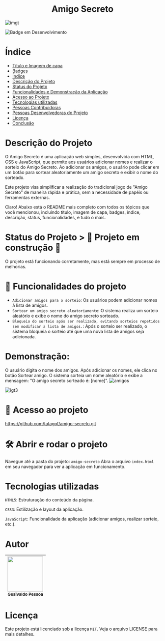 

<h1 align="center">Amigo Secreto</h1>

![imgt](https://github.com/user-attachments/assets/9fb2af99-0cc9-498b-bc76-e7166a14e356)

![Badge em Desenvolvimento](http://img.shields.io/static/v1?label=STATUS&message=EM%20DESENVOLVIMENTO&color=GREEN&style=for-the-badge)

# Índice 
* [Título e Imagem de capa](#Título-e-Imagem-de-capa)
* [Badges](#badges)
* [Índice](#índice)
* [Descrição do Projeto](#descrição-do-projeto)
* [Status do Projeto](#status-do-Projeto)
* [Funcionalidades e Demonstração da Aplicação](#funcionalidades-e-demonstração-da-aplicação)
* [Acesso ao Projeto](#acesso-ao-projeto)
* [Tecnologias utilizadas](#tecnologias-utilizadas)
* [Pessoas Contribuidoras](#pessoas-contribuidoras)
* [Pessoas Desenvolvedoras do Projeto](#pessoas-desenvolvedoras)
* [Licença](#licença)
* [Conclusão](#conclusão)

# Descrição do Projeto
O Amigo Secreto é uma aplicação web simples, desenvolvida com HTML, CSS e JavaScript, que permite aos usuários adicionar nomes e realizar o sorteio do Amigo Secreto. Ao adicionar os amigos, o usuário pode clicar em um botão para sortear aleatoriamente um amigo secreto e exibir o nome do sorteado.

Este projeto visa simplificar a realização do tradicional jogo de "Amigo Secreto" de maneira rápida e prática, sem a necessidade de papéis ou ferramentas externas.
  
Claro! Abaixo está o README mais completo com todos os tópicos que você mencionou, incluindo título, imagem de capa, badges, índice, descrição, status, funcionalidades, e tudo o mais.
# Status do Projeto > :construction: Projeto em construção :construction:
O projeto está funcionando corretamente, mas está sempre em processo de melhorias.
# :hammer: Funcionalidades do projeto

- `Adicionar amigos para o sorteio`:  Os usuários podem adicionar nomes à lista de amigos.
- `Sortear um amigo secreto aleatoriamente`: O sistema realiza um sorteio aleatório e exibe o nome do amigo secreto sorteado.
- `Bloqueio do sorteio após ser realizado, evitando sorteios repetidos sem modificar a lista de amigos.`: Após o sorteio ser realizado, o sistema bloqueia o sorteio até que uma nova lista de amigos seja adicionada.
# Demonstração:
O usuário digita o nome dos amigos.
Após adicionar os nomes, ele clica no botão Sortear amigo.
O sistema sorteia um nome aleatório e exibe a mensagem: "O amigo secreto sorteado é: [nome]".
![amigos](https://github.com/user-attachments/assets/f16daa0c-0045-422e-b050-a59daf305c5f)

![igt3](https://github.com/user-attachments/assets/a3602ffa-5798-4fa4-a112-2b643b8bd516)
# 📁 Acesso ao projeto
https://github.com/tatagpf/amigo-secreto.git

# 🛠️ Abrir e rodar o projeto
Navegue até a pasta do projeto:
 `amigo-secreto`
Abra o arquivo `index.html` em seu navegador para ver a aplicação em funcionamento.
# Tecnologias utilizadas
`HTML5`: Estruturação do conteúdo da página.

`CSS3`: Estilização e layout da aplicação.

`JavaScript`: Funcionalidade da aplicação (adicionar amigos, realizar sorteio, etc.).

# Autor
| [<img loading="lazy" src="https://github.com/user-attachments/assets/14d7aa9b-5eb4-4d96-8c97-69ac614eef1d" width=115><br><sub>Gesivaldo Pessoa</sub>](https://github.com/tatagpf) |
| :---: | 

# Licença
Este projeto está licenciado sob a licença `MIT`. Veja o arquivo LICENSE para mais detalhes.
